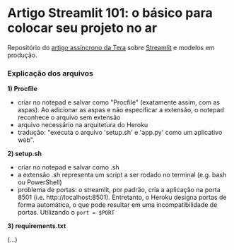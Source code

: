 # Artigo Streamlit 101: o básico para colocar seu projeto no ar
Repositório do [artigo assíncrono da Tera](https://medium.com/@rknagao/streamlit-101-o-b%C3%A1sico-para-colocar-seu-projeto-no-ar-38a71bd641eb) sobre [Streamlit](https://www.streamlit.io/) e modelos em produção.


### Explicação dos arquivos

**1) Procfile**
* criar no notepad e salvar como "Procfile" (exatamente assim, com as aspas). Ao adicionar as aspas e não especificar a extensão, o notepad reconhece o arquivo sem extensão
* arquivo necessário na arquitetura do Heroku
* tradução: "executa o arquivo 'setup.sh' e 'app.py' como um aplicativo web".

**2) setup.sh**
* criar no notepad e salvar como .sh
* a extensão .sh representa um script a ser rodado no terminal (e.g. bash ou PowerShell)
* problema de portas: o streamlit, por padrão, cria a aplicação na porta 8501 (i.e. http://localhost:8501). Entretanto, o Heroku designa portas de forma automática, o que pode resultar em uma incompatibilidade de portas. Utilizando o `port = $PORT`

**3) requirements.txt**

(...)
